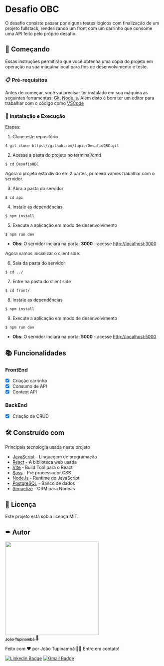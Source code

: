 # Desafio OBC

O desafio consiste passar por alguns testes lógicos com finalização de um projeto fullstack, renderizando um front com um carrinho que consome uma API feito pelo próprio desafio.

## 🚀 Começando

Essas instruções permitirão que você obtenha uma cópia do projeto em operação na sua máquina local para fins de desenvolvimento e teste.

### 📋 Pré-requisitos

Antes de começar, você vai precisar ter instalado em sua máquina as seguintes ferramentas:
[Git](https://git-scm.com), [Node.js](https://nodejs.org/en/). 
Além disto é bom ter um editor para trabalhar com o código como [VSCode](https://code.visualstudio.com/)

### 🔧 Instalação e Execução

Etapas:

1. Clone este repositório
```
$ git clone https://github.com/tupis/DesafioOBC.git
```
2. Acesse a pasta do projeto no terminal/cmd
```
$ cd DesafioOBC
```

Agora o projeto está divido em 2 partes, primeiro vamos trabalhar com o servidor.

3. Abra a pasta do servidor
```
$ cd api
```
4. Instale as dependências
```
$ npm install
```
5. Execute a aplicação em modo de desenvolvimento
```
$ npm run dev
```
- **Obs**: O servidor inciará na porta: **3000** - acesse <http://localhost:3000>

Agora vamos inicializar o client side.

6. Saia da pasta do servidor
```
$ cd ../
```
7. Entre na pasta do client side
```
$ cd front/
```
8. Instale as dependências
```
$ npm install
```
9. Execute a aplicação em modo de desenvolvimento
```
$ npm run dev
```
- **Obs**: O servidor inciará na porta: **5000** - acesse <http://localhost:5000>

## 📚 Funcionalidades

### FrontEnd
- [x] Criação carrinho
- [x] Consumo de API
- [x] Context API

### BackEnd
- [x] Criação de CRUD

  
## 🛠️ Construído com

Principais tecnologia usada neste projeto

* [JavaScript](https://developer.mozilla.org/pt-BR/docs/Web/JavaScript) - Linguagem de programação
* [React](https://pt-br.reactjs.org/docs/getting-started.html) - A biblioteca web usada
* [Vite](https://vitejs.dev/guide/) - Build Tool para o React
* [Sass](https://sass-lang.com/documentation/) - Pré processador CSS
* [NodeJs](https://nodejs.org/en/docs/) - Runtime do JavaScript
* [PostgreSQL](https://www.postgresql.org/docs/current/) - Banco de dados
* [Sequelize](https://sequelize.org/docs/v6/getting-started/) - ORM para NodeJs

## 📄 Licença

Este projeto está sob a licença MIT.

## ✒ Autor

<a href="https://github.com/tupis">
  <img src="https://user-images.githubusercontent.com/95971013/183971745-f895f523-b707-4811-ba0e-d81409ca2205.jpg" width="300px;" alt=""/>
 <br />
 <sub><b>João Tupinambá</b></sub>
</a> 
<a href="https://github.com/tupis" title="Github">🚀</a>

Feito com ❤️ por João Tupinambá 👋🏽 Entre em contato!

[![Linkedin Badge](https://img.shields.io/badge/-Tupi-blue?style=flat-square&logo=Linkedin&logoColor=white&link=https://www.linkedin.com/in/joaotupinamba)](https://www.linkedin.com/in/joaotupinamba/) 
[![Gmail Badge](https://img.shields.io/badge/-joaoh.tupinamba@gmail.com-c14438?style=flat-square&logo=Gmail&logoColor=white&link=mailto:tgmarinho@gmail.com)](mailto:joaoh.tupinamba@gmail.com)
